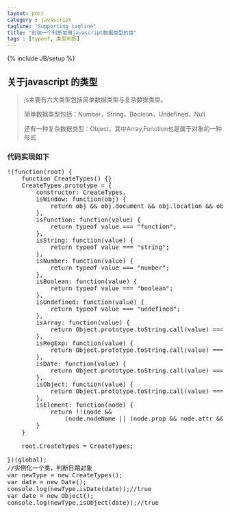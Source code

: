 ```yaml
---
layout: post
category : javascript
tagline: "Supporting tagline"
title: "封装一个判断常用javascript数据类型的类"
tags : [typeof, 类型判断]
---
```

{% include JB/setup %}

## 关于javascript 的类型

>js主要有六大类型包括简单数据类型与复杂数据类型。
>
>简单数据类型包括：Number，String，Boolean，Undefined，Null
>
>还有一种复杂数据类型：Object，其中Array,Function也是属于对象的一种形式



### 代码实现如下

<pre>
!(function(root) {
	function CreateTypes() {}
	CreateTypes.prototype = {
		constructor: CreateTypes,
		isWindow: function(obj) {
			return obj && obj.document && obj.location && obj.alert && obj.setInterval;
		},
		isFunction: function(value) {
			return typeof value === "function";
		},
		isString: function(value) {
			return typeof value === "string";
		},
		isNumber: function(value) {
			return typeof value === "number";
		},
		isBoolean: function(value) {
			return typeof value === "boolean";
		},
		isUndefined: function(value) {
			return typeof value === "undefined";
		},
		isArray: function(value) {
			return Object.prototype.toString.call(value) === "[object Array]";
		},
		isRegExp: function(value) {
			return Object.prototype.toString.call(value) === "[object RegExp]";
		},
		isDate: function(value) {
			return Object.prototype.toString.call(value) === "[object Date]";
		},
		isObject: function(value) {
			return Object.prototype.toString.call(value) === "[object Object]";;
		},
		isElement: function(node) {
			return !!(node &&
				(node.nodeName || (node.prop && node.attr && node.find)));
		}
	}

	root.CreateTypes = CreateTypes;

})(global);
//实例化一个类，判断日期对象
var newType = new CreateTypes();
var date = new Date();
console.log(newType.isDate(date));//true
var date = new Object();
console.log(newType.isObject(date));//true
</pre>

